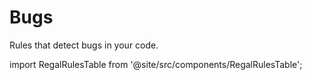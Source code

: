 # Bugs

Rules that detect bugs in your code.

import RegalRulesTable from '@site/src/components/RegalRulesTable';

<!-- markdownlint-disable MD033 -->
<RegalRulesTable category="bugs"/>
